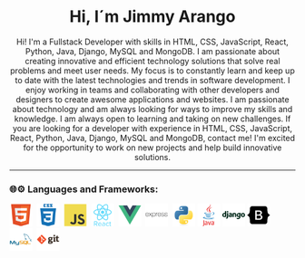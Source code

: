 <div>
   <h1 align="center">Hi, I´m Jimmy Arango</h1>
   <p align="center">
        Hi! I'm a Fullstack Developer with skills in HTML, CSS, JavaScript,
        React, Python, Java, Django, MySQL and MongoDB. I am passionate about
        creating innovative and efficient technology solutions that solve real
        problems and meet user needs. My focus is to constantly learn and keep
        up to date with the latest technologies and trends in software
        development. I enjoy working in teams and collaborating with other
        developers and designers to create awesome applications and websites. I
        am passionate about technology and am always looking for ways to improve
        my skills and knowledge. I am always open to learning and taking on new
        challenges. If you are looking for a developer with experience in HTML,
        CSS, JavaScript, React, Python, Java, Django, MySQL and MongoDB, contact
        me! I'm excited for the opportunity to work on new projects and help
        build innovative solutions.
      </p>
   </div>
   <hr/>
   <div align="left">
    <h3>🌐⚙️ Languages and Frameworks:</h3>
    <div>
        <img src="https://github.com/devicons/devicon/blob/master/icons/html5/html5-original.svg" title="HTML5" alt="HTML" width="40" height="40"/>&nbsp;
        <img src="https://github.com/devicons/devicon/blob/master/icons/css3/css3-plain-wordmark.svg"  title="CSS3" alt="CSS" width="40" height="40"/>&nbsp;
        <img src="https://github.com/devicons/devicon/blob/master/icons/javascript/javascript-original.svg" title="JavaScript" alt="JavaScript" width="40" height="40"/>&nbsp;
        <img src="https://github.com/devicons/devicon/blob/master/icons/react/react-original-wordmark.svg" title="React" alt="React" width="40" height="40"/>&nbsp;
       <img src="https://github.com/devicons/devicon/blob/master/icons/vuejs/vuejs-original.svg" title="Vuejs" alt="Vuejs" width="40" height="40"/>&nbsp;
       <img src="https://github.com/devicons/devicon/blob/master/icons/express/express-original-wordmark.svg" title="Express" alt="Express" width="40" height="40"/>&nbsp;
       <img src="https://github.com/devicons/devicon/blob/master/icons/python/python-original.svg" title="Python" alt="Python" width="40" height="40"/>
       <img src="https://github.com/devicons/devicon/blob/master/icons/java/java-original-wordmark.svg" title="Java" alt="Java" width="40" height="40"/>
       <img src="https://github.com/devicons/devicon/blob/master/icons/django/django-plain-wordmark.svg" title="Django" alt="Django" width="40" height="40"/>
        <img src="https://github.com/devicons/devicon/blob/master/icons/bootstrap/bootstrap-plain.svg" title="Bootstrap" alt="Bootstrap" width="40" height="40"/>&nbsp;
        <img src="https://github.com/devicons/devicon/blob/master/icons/mysql/mysql-original-wordmark.svg" title="MySQL"  alt="MySQL" width="40" height="40"/>&nbsp;
        <img src="https://github.com/devicons/devicon/blob/master/icons/git/git-original-wordmark.svg" title="Git" **alt="Git" width="40" height="40"/>
        
</div>

   
